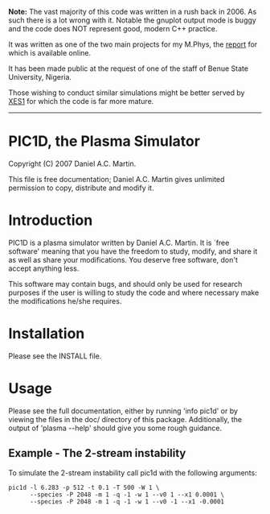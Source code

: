 __Note:__ The vast majority of this code was written in a rush back in 2006.
As such there is a lot wrong with it. Notable the gnuplot output mode is
buggy and the code does NOT represent good, modern C++ practice.

It was written as one of the two main projects for my M.Phys, the [report]
for which is available online.

It has been made public at the request of one of the staff of Benue State
University, Nigeria.

Those wishing to conduct similar simulations might be better served by
[XES1] for which the code is far more mature.

--------------------------------------------------------------------------------

PIC1D, the Plasma Simulator
===========================

Copyright (C) 2007 Daniel A.C. Martin.

This file is free documentation; Daniel A.C. Martin gives unlimited
permission to copy, distribute and modify it.

Introduction
============

PIC1D is a plasma simulator written by Daniel A.C. Martin. It is `free
software' meaning that you have the freedom to study, modify, and share
it as well as share your modifications. You deserve free software, don't
accept anything less.

   This software may contain bugs, and should only be used for research
purposes if the user is willing to study the code and where necessary
make the modifications he/she requires.

Installation
============

Please see the INSTALL file.

Usage
=====

Please see the full documentation, either by running 'info pic1d' or by
viewing the files in the doc/ directory of this package. Additionally, 
the output of 'plasma --help' should give you some rough guidance.

Example - The 2-stream instability
----------------------------------

To simulate the 2-stream instability call pic1d with the following arguments:

	pic1d -l 6.283 -p 512 -t 0.1 -T 500 -W 1 \
	      --species -P 2048 -m 1 -q -1 -w 1 --v0 1 --x1 0.0001 \
	      --species -P 2048 -m 1 -q -1 -w 1 --v0 -1 --x1 -0.0001

 [report]: http://www.daniel-martin.co.uk/files/pic.pdf
 [XES1]:   http://w3.pppl.gov/~hammett/courses/trieste01/es1_code.html
